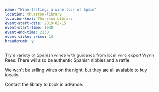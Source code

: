 ```yaml
---
name: "Wine-tasting: a wine tour of Spain"
location: thurston-library
location-text: Thurston Library
event-start-date: 2019-02-15
event-start-time: 1930
event-end-time: 2130
event-ticket-price: 10
breadcrumb: y
---
```


Try a variety of Spanish wines with guidance from local wine expert Wynn Rees. There will also be authentic Spanish nibbles and a raffle.

We won't be selling wines on the night, but they are all available to buy locally.

Contact the library to book in advance.
